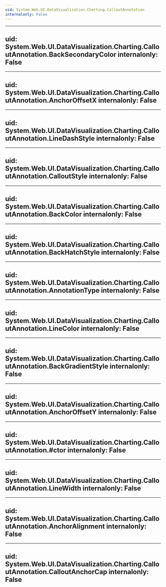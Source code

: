 ```yaml
---
uid: System.Web.UI.DataVisualization.Charting.CalloutAnnotation
internalonly: False
---
```


---
uid: System.Web.UI.DataVisualization.Charting.CalloutAnnotation.BackSecondaryColor
internalonly: False
---

---
uid: System.Web.UI.DataVisualization.Charting.CalloutAnnotation.AnchorOffsetX
internalonly: False
---

---
uid: System.Web.UI.DataVisualization.Charting.CalloutAnnotation.LineDashStyle
internalonly: False
---

---
uid: System.Web.UI.DataVisualization.Charting.CalloutAnnotation.CalloutStyle
internalonly: False
---

---
uid: System.Web.UI.DataVisualization.Charting.CalloutAnnotation.BackColor
internalonly: False
---

---
uid: System.Web.UI.DataVisualization.Charting.CalloutAnnotation.BackHatchStyle
internalonly: False
---

---
uid: System.Web.UI.DataVisualization.Charting.CalloutAnnotation.AnnotationType
internalonly: False
---

---
uid: System.Web.UI.DataVisualization.Charting.CalloutAnnotation.LineColor
internalonly: False
---

---
uid: System.Web.UI.DataVisualization.Charting.CalloutAnnotation.BackGradientStyle
internalonly: False
---

---
uid: System.Web.UI.DataVisualization.Charting.CalloutAnnotation.AnchorOffsetY
internalonly: False
---

---
uid: System.Web.UI.DataVisualization.Charting.CalloutAnnotation.#ctor
internalonly: False
---

---
uid: System.Web.UI.DataVisualization.Charting.CalloutAnnotation.LineWidth
internalonly: False
---

---
uid: System.Web.UI.DataVisualization.Charting.CalloutAnnotation.AnchorAlignment
internalonly: False
---

---
uid: System.Web.UI.DataVisualization.Charting.CalloutAnnotation.CalloutAnchorCap
internalonly: False
---
